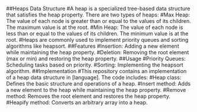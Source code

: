 ##Heaps Data Structure
#A heap is a specialized tree-based data structure that satisfies the heap property. There are two types of heaps:
#Max Heap: The value of each node is greater than or equal to the values of its children. The maximum value is at the root.
#Min Heap: The value of each node is less than or equal to the values of its children. The minimum value is at the root.
#Heaps are commonly used to implement priority queues and sorting algorithms like heapsort.
##Features
#Insertion: Adding a new element while maintaining the heap property.
#Deletion: Removing the root element (max or min) and restoring the heap property.
##Usage
#Priority Queues: Scheduling tasks based on priority.
#Sorting: Implementing the heapsort algorithm.
##Implementation
#This repository contains an implementation of a heap data structure in [language]. The code includes:
#Heap class: Defines the basic structure and operations of a heap.
#Insert method: Adds a new element to the heap while maintaining the heap property.
#Remove method: Removes the root element and restores the heap property.
#Heapify method: Converts an arbitrary array into a heap.
